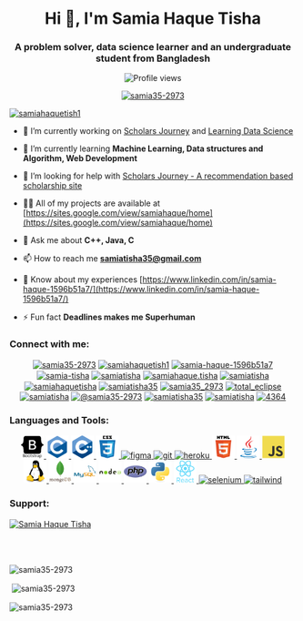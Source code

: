 <h1 align="center">Hi 👋, I'm Samia Haque Tisha</h1>
<h3 align="center">A problem solver, data science learner and an undergraduate student from Bangladesh</h3>

<p align="center">
  <img src="https://komarev.com/ghpvc/?username=Samia35-2973" alt="Profile views">
</p>

<p align="center"> <a href="https://github.com/ryo-ma/github-profile-trophy"><img src="https://github-profile-trophy.vercel.app/?username=samia35-2973&theme=gruvbox" alt="samia35-2973" /></a> </p>

<p align="left"> <a href="https://twitter.com/samiahaquetish1" target="blank"><img src="https://img.shields.io/twitter/follow/samiahaquetish1?logo=twitter&style=for-the-badge" alt="samiahaquetish1" /></a> </p>

- 🔭 I’m currently working on [Scholars Journey](https://github.com/Samia35-2973/Scholarship-Website) and [Learning Data Science](https://github.com/Samia35-2973/Learning-Data-Science)

- 🌱 I’m currently learning **Machine Learning, Data structures and Algorithm, Web Development**

- 🤝 I’m looking for help with [Scholars Journey - A recommendation based scholarship site](https://github.com/Samia35-2973/Scholarship-Website)

- 👨‍💻 All of my projects are available at [https://sites.google.com/view/samiahaque/home](https://sites.google.com/view/samiahaque/home)

- 💬 Ask me about **C++, Java, C**

- 📫 How to reach me **samiatisha35@gmail.com**

- 📄 Know about my experiences [https://www.linkedin.com/in/samia-haque-1596b51a7/](https://www.linkedin.com/in/samia-haque-1596b51a7/)

- ⚡ Fun fact **Deadlines makes me Superhuman**

<h3 align="left">Connect with me:</h3>
<p align="center">
<a href="https://codepen.io/samia35-2973" target="blank"><img align="center" src="https://raw.githubusercontent.com/rahuldkjain/github-profile-readme-generator/master/src/images/icons/Social/codepen.svg" alt="samia35-2973" height="30" width="40" /></a>
<a href="https://twitter.com/samiahaquetish1" target="blank"><img align="center" src="https://raw.githubusercontent.com/rahuldkjain/github-profile-readme-generator/master/src/images/icons/Social/twitter.svg" alt="samiahaquetish1" height="30" width="40" /></a>
<a href="https://linkedin.com/in/samia-haque-1596b51a7" target="blank"><img align="center" src="https://raw.githubusercontent.com/rahuldkjain/github-profile-readme-generator/master/src/images/icons/Social/linked-in-alt.svg" alt="samia-haque-1596b51a7" height="30" width="40" /></a>
<a href="https://stackoverflow.com/users/samia-tisha" target="blank"><img align="center" src="https://raw.githubusercontent.com/rahuldkjain/github-profile-readme-generator/master/src/images/icons/Social/stack-overflow.svg" alt="samia-tisha" height="30" width="40" /></a>
<a href="https://kaggle.com/samiatisha" target="blank"><img align="center" src="https://raw.githubusercontent.com/rahuldkjain/github-profile-readme-generator/master/src/images/icons/Social/kaggle.svg" alt="samiatisha" height="30" width="40" /></a>
<a href="https://fb.com/samiahaque.tisha" target="blank"><img align="center" src="https://raw.githubusercontent.com/rahuldkjain/github-profile-readme-generator/master/src/images/icons/Social/facebook.svg" alt="samiahaque.tisha" height="30" width="40" /></a>
<a href="https://dribbble.com/samiatisha" target="blank"><img align="center" src="https://raw.githubusercontent.com/rahuldkjain/github-profile-readme-generator/master/src/images/icons/Social/dribbble.svg" alt="samiatisha" height="30" width="40" /></a>
<a href="https://www.behance.net/samiahaquetisha" target="blank"><img align="center" src="https://raw.githubusercontent.com/rahuldkjain/github-profile-readme-generator/master/src/images/icons/Social/behance.svg" alt="samiahaquetisha" height="30" width="40" /></a>
<a href="https://www.codechef.com/users/samiatisha35" target="blank"><img align="center" src="https://cdn.jsdelivr.net/npm/simple-icons@3.1.0/icons/codechef.svg" alt="samiatisha35" height="30" width="40" /></a>
<a href="https://www.hackerrank.com/samia35_2973" target="blank"><img align="center" src="https://raw.githubusercontent.com/rahuldkjain/github-profile-readme-generator/master/src/images/icons/Social/hackerrank.svg" alt="samia35_2973" height="30" width="40" /></a>
<a href="https://codeforces.com/profile/total_eclipse" target="blank"><img align="center" src="https://raw.githubusercontent.com/rahuldkjain/github-profile-readme-generator/master/src/images/icons/Social/codeforces.svg" alt="total_eclipse" height="30" width="40" /></a>
<a href="https://www.leetcode.com/samiatisha" target="blank"><img align="center" src="https://raw.githubusercontent.com/rahuldkjain/github-profile-readme-generator/master/src/images/icons/Social/leet-code.svg" alt="samiatisha" height="30" width="40" /></a>
<a href="https://www.hackerearth.com/@samia35-2973" target="blank"><img align="center" src="https://raw.githubusercontent.com/rahuldkjain/github-profile-readme-generator/master/src/images/icons/Social/hackerearth.svg" alt="@samia35-2973" height="30" width="40" /></a>
<a href="https://auth.geeksforgeeks.org/user/samiatisha35" target="blank"><img align="center" src="https://raw.githubusercontent.com/rahuldkjain/github-profile-readme-generator/master/src/images/icons/Social/geeks-for-geeks.svg" alt="samiatisha35" height="30" width="40" /></a>
<a href="https://www.topcoder.com/members/samiatisha" target="blank"><img align="center" src="https://raw.githubusercontent.com/rahuldkjain/github-profile-readme-generator/master/src/images/icons/Social/topcoder.svg" alt="samiatisha" height="30" width="40" /></a>
<a href="https://discord.gg/4364" target="blank"><img align="center" src="https://raw.githubusercontent.com/rahuldkjain/github-profile-readme-generator/master/src/images/icons/Social/discord.svg" alt="4364" height="30" width="40" /></a>
</p>

<h3 align="left">Languages and Tools:</h3>
<p align="center"> <a href="https://getbootstrap.com" target="_blank" rel="noreferrer"> <img src="https://raw.githubusercontent.com/devicons/devicon/master/icons/bootstrap/bootstrap-plain-wordmark.svg" alt="bootstrap" width="40" height="40"/> </a> <a href="https://www.cprogramming.com/" target="_blank" rel="noreferrer"> <img src="https://raw.githubusercontent.com/devicons/devicon/master/icons/c/c-original.svg" alt="c" width="40" height="40"/> </a> <a href="https://www.w3schools.com/cpp/" target="_blank" rel="noreferrer"> <img src="https://raw.githubusercontent.com/devicons/devicon/master/icons/cplusplus/cplusplus-original.svg" alt="cplusplus" width="40" height="40"/> </a> <a href="https://www.w3schools.com/css/" target="_blank" rel="noreferrer"> <img src="https://raw.githubusercontent.com/devicons/devicon/master/icons/css3/css3-original-wordmark.svg" alt="css3" width="40" height="40"/> </a> <a href="https://www.figma.com/" target="_blank" rel="noreferrer"> <img src="https://www.vectorlogo.zone/logos/figma/figma-icon.svg" alt="figma" width="40" height="40"/> </a> <a href="https://git-scm.com/" target="_blank" rel="noreferrer"> <img src="https://www.vectorlogo.zone/logos/git-scm/git-scm-icon.svg" alt="git" width="40" height="40"/> </a> <a href="https://heroku.com" target="_blank" rel="noreferrer"> <img src="https://www.vectorlogo.zone/logos/heroku/heroku-icon.svg" alt="heroku" width="40" height="40"/> </a> <a href="https://www.w3.org/html/" target="_blank" rel="noreferrer"> <img src="https://raw.githubusercontent.com/devicons/devicon/master/icons/html5/html5-original-wordmark.svg" alt="html5" width="40" height="40"/> </a> <a href="https://www.java.com" target="_blank" rel="noreferrer"> <img src="https://raw.githubusercontent.com/devicons/devicon/master/icons/java/java-original.svg" alt="java" width="40" height="40"/> </a> <a href="https://developer.mozilla.org/en-US/docs/Web/JavaScript" target="_blank" rel="noreferrer"> <img src="https://raw.githubusercontent.com/devicons/devicon/master/icons/javascript/javascript-original.svg" alt="javascript" width="40" height="40"/> </a> <a href="https://www.linux.org/" target="_blank" rel="noreferrer"> <img src="https://raw.githubusercontent.com/devicons/devicon/master/icons/linux/linux-original.svg" alt="linux" width="40" height="40"/> </a> <a href="https://www.mongodb.com/" target="_blank" rel="noreferrer"> <img src="https://raw.githubusercontent.com/devicons/devicon/master/icons/mongodb/mongodb-original-wordmark.svg" alt="mongodb" width="40" height="40"/> </a> <a href="https://www.mysql.com/" target="_blank" rel="noreferrer"> <img src="https://raw.githubusercontent.com/devicons/devicon/master/icons/mysql/mysql-original-wordmark.svg" alt="mysql" width="40" height="40"/> </a> <a href="https://nodejs.org" target="_blank" rel="noreferrer"> <img src="https://raw.githubusercontent.com/devicons/devicon/master/icons/nodejs/nodejs-original-wordmark.svg" alt="nodejs" width="40" height="40"/> </a> <a href="https://www.php.net" target="_blank" rel="noreferrer"> <img src="https://raw.githubusercontent.com/devicons/devicon/master/icons/php/php-original.svg" alt="php" width="40" height="40"/> </a> <a href="https://www.python.org" target="_blank" rel="noreferrer"> <img src="https://raw.githubusercontent.com/devicons/devicon/master/icons/python/python-original.svg" alt="python" width="40" height="40"/> </a> <a href="https://reactjs.org/" target="_blank" rel="noreferrer"> <img src="https://raw.githubusercontent.com/devicons/devicon/master/icons/react/react-original-wordmark.svg" alt="react" width="40" height="40"/> </a> <a href="https://www.selenium.dev" target="_blank" rel="noreferrer"> <img src="https://raw.githubusercontent.com/detain/svg-logos/780f25886640cef088af994181646db2f6b1a3f8/svg/selenium-logo.svg" alt="selenium" width="40" height="40"/> </a> <a href="https://tailwindcss.com/" target="_blank" rel="noreferrer"> <img src="https://www.vectorlogo.zone/logos/tailwindcss/tailwindcss-icon.svg" alt="tailwind" width="40" height="40"/> </a> </p>

<h3 align="left">Support:</h3>
<p><a href="https://www.patreon.com/LearnDataSciencewithMe"> <img align="center" src="https://cdn-icons-png.flaticon.com/512/5968/5968732.png" height="50" width="210" alt="Samia Haque Tisha" /></a></p><br><br>

<p><img align="center" src="https://github-readme-stats.vercel.app/api/top-langs?username=samia35-2973&show_icons=true&locale=en&layout=compact" alt="samia35-2973" /></p>

<p>&nbsp;<img align="center" src="https://github-readme-stats.vercel.app/api?username=samia35-2973&show_icons=true&locale=en" alt="samia35-2973" /></p>

<p><img align="center" src="https://github-readme-streak-stats.herokuapp.com/?user=samia35-2973&" alt="samia35-2973" /></p>
